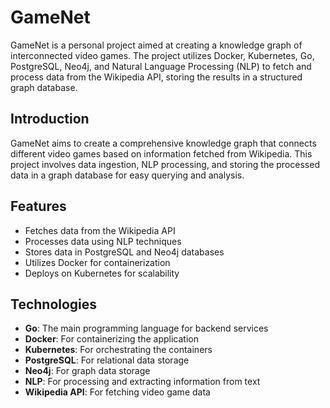 # GameNet

GameNet is a personal project aimed at creating a knowledge graph of interconnected video games. 
The project utilizes Docker, Kubernetes, Go, PostgreSQL, Neo4j, and Natural Language Processing 
(NLP) to fetch and process data from the Wikipedia API, storing the results in a structured 
graph database.

## Introduction
GameNet aims to create a comprehensive knowledge graph that connects different video games 
based on information fetched from Wikipedia. This project involves data ingestion, NLP 
processing, and storing the processed data in a graph database for easy querying and analysis.

## Features
* Fetches data from the Wikipedia API
* Processes data using NLP techniques
* Stores data in PostgreSQL and Neo4j databases
* Utilizes Docker for containerization
* Deploys on Kubernetes for scalability

## Technologies
* **Go**: The main programming language for backend services
* **Docker**: For containerizing the application
* **Kubernetes**: For orchestrating the containers
* **PostgreSQL**: For relational data storage
* **Neo4j**: For graph data storage
* **NLP**: For processing and extracting information from text
* **Wikipedia API**: For fetching video game data
